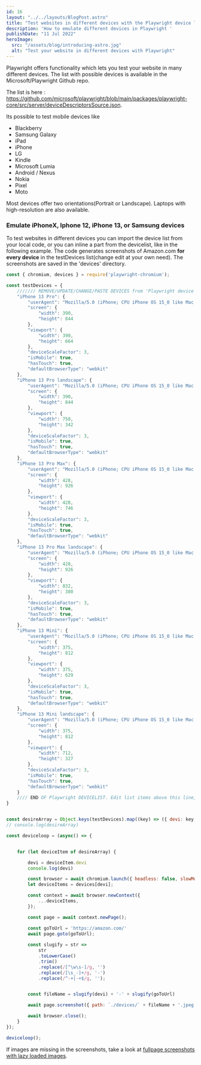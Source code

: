 ```yaml
---
id: 16
layout: "../../layouts/BlogPost.astro"
title: "Test websites in different devices with the Playwright device list"
description: 'How to emulate different devices in Playwright '
publishDate: "11 Jul 2022"
heroImage:
  src: "/assets/blog/introducing-astro.jpg"
  alt: "Test your website in different devices with Playwright"
---
```


Playwright offers functionality which lets you test your website in many different devices.
The list with possible devices is available in the Microsoft/Playwright Github repo. 

The list is here : <a href="https://github.com/microsoft/playwright/blob/main/packages/playwright-core/src/server/deviceDescriptorsSource.json"> https://github.com/microsoft/playwright/blob/main/packages/playwright-core/src/server/deviceDescriptorsSource.json</a>.

Its possible to test mobile devices like 
- Blackberry
- Samsung Galaxy
- iPad
- iPhone
- LG
- Kindle
- Microsoft Lumia
- Android / Nexus
- Nokia
- Pixel
- Moto

Most devices offer two orientations(Portrait or Landscape). 
Laptops with high-resolution are also available.


### Emulate iPhoneX, Iphone 12, iPhone 13, or Samsung devices
To test websites in different devices you can import the device list from your local code, or you can inline a part from the devicelist, like in the following example. The code generates screenshots of Amazon.com **for every device** in the testDevices list(change edit at your own need). The screenshots are saved in the 'devices' directory.


```js
const { chromium, devices } = require('playwright-chromium');

const testDevices = {
    /////// REMOVE/UPDATE/CHANGE/PASTE DEVICES from 'Playwright device list' BELOW :
    "iPhone 13 Pro": {
        "userAgent": "Mozilla/5.0 (iPhone; CPU iPhone OS 15_0 like Mac OS X) AppleWebKit/605.1.15 (KHTML, like Gecko) Version/16.0 Mobile/15E148 Safari/604.1",
        "screen": {
            "width": 390,
            "height": 844
        },
        "viewport": {
            "width": 390,
            "height": 664
        },
        "deviceScaleFactor": 3,
        "isMobile": true,
        "hasTouch": true,
        "defaultBrowserType": "webkit"
    },
    "iPhone 13 Pro landscape": {
        "userAgent": "Mozilla/5.0 (iPhone; CPU iPhone OS 15_0 like Mac OS X) AppleWebKit/605.1.15 (KHTML, like Gecko) Version/16.0 Mobile/15E148 Safari/604.1",
        "screen": {
            "width": 390,
            "height": 844
        },
        "viewport": {
            "width": 750,
            "height": 342
        },
        "deviceScaleFactor": 3,
        "isMobile": true,
        "hasTouch": true,
        "defaultBrowserType": "webkit"
    },
    "iPhone 13 Pro Max": {
        "userAgent": "Mozilla/5.0 (iPhone; CPU iPhone OS 15_0 like Mac OS X) AppleWebKit/605.1.15 (KHTML, like Gecko) Version/16.0 Mobile/15E148 Safari/604.1",
        "screen": {
            "width": 428,
            "height": 926
        },
        "viewport": {
            "width": 428,
            "height": 746
        },
        "deviceScaleFactor": 3,
        "isMobile": true,
        "hasTouch": true,
        "defaultBrowserType": "webkit"
    },
    "iPhone 13 Pro Max landscape": {
        "userAgent": "Mozilla/5.0 (iPhone; CPU iPhone OS 15_0 like Mac OS X) AppleWebKit/605.1.15 (KHTML, like Gecko) Version/16.0 Mobile/15E148 Safari/604.1",
        "screen": {
            "width": 428,
            "height": 926
        },
        "viewport": {
            "width": 832,
            "height": 380
        },
        "deviceScaleFactor": 3,
        "isMobile": true,
        "hasTouch": true,
        "defaultBrowserType": "webkit"
    },
    "iPhone 13 Mini": {
        "userAgent": "Mozilla/5.0 (iPhone; CPU iPhone OS 15_0 like Mac OS X) AppleWebKit/605.1.15 (KHTML, like Gecko) Version/16.0 Mobile/15E148 Safari/604.1",
        "screen": {
            "width": 375,
            "height": 812
        },
        "viewport": {
            "width": 375,
            "height": 629
        },
        "deviceScaleFactor": 3,
        "isMobile": true,
        "hasTouch": true,
        "defaultBrowserType": "webkit"
    },
    "iPhone 13 Mini landscape": {
        "userAgent": "Mozilla/5.0 (iPhone; CPU iPhone OS 15_0 like Mac OS X) AppleWebKit/605.1.15 (KHTML, like Gecko) Version/16.0 Mobile/15E148 Safari/604.1",
        "screen": {
            "width": 375,
            "height": 812
        },
        "viewport": {
            "width": 712,
            "height": 327
        },
        "deviceScaleFactor": 3,
        "isMobile": true,
        "hasTouch": true,
        "defaultBrowserType": "webkit"
    }
    //// END OF Playwright DEVICELIST. Edit list items above this line, not below.
}


const desireArray = Object.keys(testDevices).map((key) => ({ devi: key, ...testDevices[key] }));
// console.log(desireArray)

const deviceloop = (async() => {


    for (let deviceItem of desireArray) {

        devi = deviceItem.devi
        console.log(devi)

        const browser = await chromium.launch({ headless: false, slowMo: 250 });
        let deviceItems = devices[devi];

        const context = await browser.newContext({
            ...deviceItems,
        });

        const page = await context.newPage();

        const goToUrl = 'https://amazon.com/'
        await page.goto(goToUrl);
  
        const slugify = str =>
            str
            .toLowerCase()
            .trim()
            .replace(/[^\w\s-]/g, '')
            .replace(/[\s_-]+/g, '-')
            .replace(/^-+|-+$/g, '');


        const fileName = slugify(devi) + '-' + slugify(goToUrl)

        await page.screenshot({ path: `./devices/` + fileName + '.jpeg', fullPage: true, quality: 30, type: 'jpeg' });

        await browser.close();
    }
});

deviceloop();
````

If images are missing in the screenshots, take a look at <a href="/posts/screenshot-page-lazy-loaded-images">fullpage screenshots with lazy loaded images</a>.